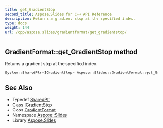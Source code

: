 ```yaml
---
title: get_GradientStop
second_title: Aspose.Slides for C++ API Reference
description: Returns a gradient stop at the specified index.
type: docs
weight: 144
url: /cpp/aspose.slides/gradientformat/get_gradientstop/
---
```

## GradientFormat::get_GradientStop method


Returns a gradient stop at the specified index.

```cpp
System::SharedPtr<IGradientStop> Aspose::Slides::GradientFormat::get_GradientStop(int32_t index) override
```

## See Also

* Typedef [SharedPtr](../../../system/sharedptr/)
* Class [IGradientStop](../../igradientstop/)
* Class [GradientFormat](../)
* Namespace [Aspose::Slides](../../)
* Library [Aspose.Slides](../../../)
